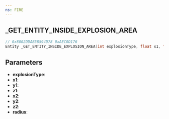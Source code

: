 ```yaml
---
ns: FIRE
---
```

## _GET_ENTITY_INSIDE_EXPLOSION_AREA

```c
// 0x8002DDAB58594D78 0xAEC0D176
Entity _GET_ENTITY_INSIDE_EXPLOSION_AREA(int explosionType, float x1, float y1, float z1, float x2, float y2, float z2, float radius);
```

## Parameters
* **explosionType**:
* **x1**:
* **y1**:
* **z1**:
* **x2**:
* **y2**:
* **z2**:
* **radius**:
